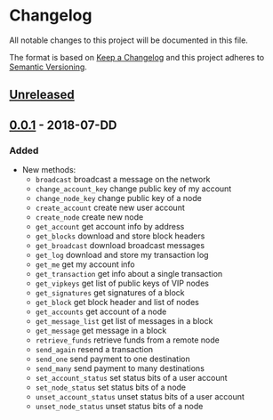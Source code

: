 # Changelog
All notable changes to this project will be documented in this file.

The format is based on [Keep a Changelog](https://keepachangelog.com/en/1.0.0/)
and this project adheres to [Semantic Versioning](https://semver.org/spec/v2.0.0.html).

## [Unreleased]

## [0.0.1] - 2018-07-DD
### Added
- New methods:
  - `broadcast` broadcast a message on the network
  - `change_account_key` change public key of my account
  -  `change_node_key`	change public key of a node
  -  `create_account`	create new user account
  -  `create_node`	create new node
  -  `get_account`	get account info by address
  -  `get_blocks`	download and store block headers
  -  `get_broadcast`	download broadcast messages
  -  `get_log`	download and store my transaction log
  -  `get_me`	get my account info
  -  `get_transaction`	get info about a single transaction
  -  `get_vipkeys`	get list of public keys of VIP nodes
  -  `get_signatures`	get signatures of a block
  -  `get_block`	get block header and list of nodes
  -  `get_accounts`	get account of a node
  -  `get_message_list`	get list of messages in a block
  -  `get_message`	get message in a block
  -  `retrieve_funds`	retrieve funds from a remote node
  -  `send_again`	resend a transaction
  -  `send_one`	send payment to one destination
  -  `send_many`	send payment to many destinations
  -  `set_account_status`	set status bits of a user account
  -  `set_node_status`	set status bits of a node
  -  `unset_account_status`	unset status bits of a user account
  -  `unset_node_status`	unset status bits of a node

[Unreleased]: https://github.com/adshares/ads/compare/v0.0.1...HEAD

[0.0.2]: https://github.com/adshares/ads/compare/v0.0.1...v0.0.2
[0.0.1]: https://github.com/adshares/ads/releases/tag/v0.0.1